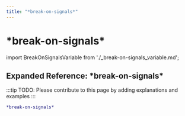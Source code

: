 ```yaml
---
title: "*break-on-signals*"
---
```


# \*break-on-signals\*

import BreakOnSignalsVariable from './_break-on-signals_variable.md';

<BreakOnSignalsVariable />

## Expanded Reference: \*break-on-signals\*

:::tip
TODO: Please contribute to this page by adding explanations and examples
:::

```lisp
*break-on-signals*
```
